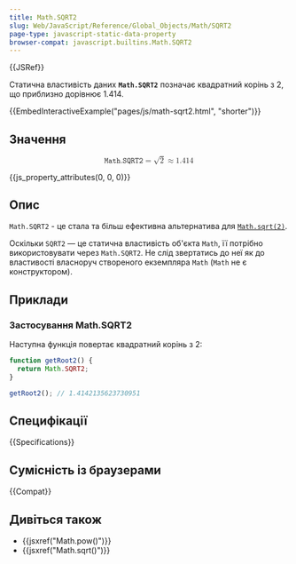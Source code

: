 ```yaml
---
title: Math.SQRT2
slug: Web/JavaScript/Reference/Global_Objects/Math/SQRT2
page-type: javascript-static-data-property
browser-compat: javascript.builtins.Math.SQRT2
---
```


{{JSRef}}

Статична властивість даних **`Math.SQRT2`** позначає квадратний корінь з 2, що приблизно дорівнює 1.414.

{{EmbedInteractiveExample("pages/js/math-sqrt2.html", "shorter")}}

## Значення

<math display="block"><semantics><mrow><mi>𝙼𝚊𝚝𝚑.𝚂𝚀𝚁𝚃𝟸</mi><mo>=</mo><msqrt><mn>2</mn></msqrt><mo>≈</mo><mn>1.414</mn></mrow><annotation encoding="TeX">\mathtt{\mi{Math.SQRT2}} = \sqrt{2} \approx 1.414</annotation></semantics></math>

{{js_property_attributes(0, 0, 0)}}

## Опис

`Math.SQRT2` - це стала та більш ефективна альтернатива для [`Math.sqrt(2)`](/uk/docs/Web/JavaScript/Reference/Global_Objects/Math/sqrt).

Оскільки `SQRT2` — це статична властивість об'єкта `Math`, її потрібно використовувати через `Math.SQRT2`. Не слід звертатись до неї як до властивості власноруч створеного екземпляра `Math` (`Math` не є конструктором).

## Приклади

### Застосування Math.SQRT2

Наступна функція повертає квадратний корінь з 2:

```js
function getRoot2() {
  return Math.SQRT2;
}

getRoot2(); // 1.4142135623730951
```

## Специфікації

{{Specifications}}

## Сумісність із браузерами

{{Compat}}

## Дивіться також

- {{jsxref("Math.pow()")}}
- {{jsxref("Math.sqrt()")}}
